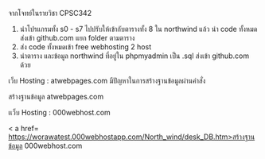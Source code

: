จากโจทย์ในรายวิชา CPSC342</a><br />

1. นำโปรแกรมทั้ง s0 - s7 ไปปรับให้เข้ากับตารางทั้ง 8 ใน northwind
แล้ว นำ code ทั้งหมด ส่งเข้า github.com แยก folder ตามตาราง
2. ส่ง code ทั้งหมดเข้า free webhosting 2 host
3. นำตาราง และข้อมูล northwind ที่อยู่ใน phpmyadmin เป็น .sql 
ส่งเข้า github.com ด้วย

เว็บ Hosting : atwebpages.com
มีปัญหาในการสร้างฐานข้อมูลผ่านคำสั่ง

<a herf= http://taxtest.atwebpages.com/northwind_DB/desk_DB.htm>สร้างฐานข้อมูล atwebpages.com </a>


เเว็บ Hosting : 000webhost.com

< a href= https://worawatest.000webhostapp.com/North_wind/desk_DB.htm>สร้างฐานข้อมูล 000webhost.com</a>

